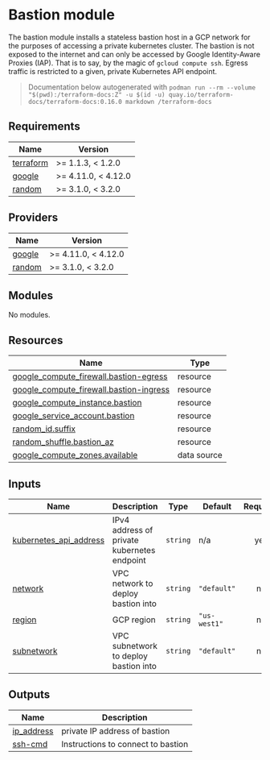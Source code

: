 # Bastion module

The bastion module installs a stateless bastion host in a GCP network for the
purposes of accessing a private kubernetes cluster. The bastion is not exposed
to the internet and can only be accessed by Google Identity-Aware Proxies
(IAP). That is to say, by the magic of `gcloud compute ssh`. Egress traffic is
restricted to a given, private Kubernetes API endpoint.

> Documentation below autogenerated with
> `podman run --rm --volume "$(pwd):/terraform-docs:Z" -u $(id -u) quay.io/terraform-docs/terraform-docs:0.16.0 markdown /terraform-docs`

## Requirements

| Name | Version |
|------|---------|
| <a name="requirement_terraform"></a> [terraform](#requirement\_terraform) | >= 1.1.3, < 1.2.0 |
| <a name="requirement_google"></a> [google](#requirement\_google) | >= 4.11.0, < 4.12.0 |
| <a name="requirement_random"></a> [random](#requirement\_random) | >= 3.1.0, < 3.2.0 |

## Providers

| Name | Version |
|------|---------|
| <a name="provider_google"></a> [google](#provider\_google) | >= 4.11.0, < 4.12.0 |
| <a name="provider_random"></a> [random](#provider\_random) | >= 3.1.0, < 3.2.0 |

## Modules

No modules.

## Resources

| Name | Type |
|------|------|
| [google_compute_firewall.bastion-egress](https://registry.terraform.io/providers/hashicorp/google/latest/docs/resources/compute_firewall) | resource |
| [google_compute_firewall.bastion-ingress](https://registry.terraform.io/providers/hashicorp/google/latest/docs/resources/compute_firewall) | resource |
| [google_compute_instance.bastion](https://registry.terraform.io/providers/hashicorp/google/latest/docs/resources/compute_instance) | resource |
| [google_service_account.bastion](https://registry.terraform.io/providers/hashicorp/google/latest/docs/resources/service_account) | resource |
| [random_id.suffix](https://registry.terraform.io/providers/hashicorp/random/latest/docs/resources/id) | resource |
| [random_shuffle.bastion_az](https://registry.terraform.io/providers/hashicorp/random/latest/docs/resources/shuffle) | resource |
| [google_compute_zones.available](https://registry.terraform.io/providers/hashicorp/google/latest/docs/data-sources/compute_zones) | data source |

## Inputs

| Name | Description | Type | Default | Required |
|------|-------------|------|---------|:--------:|
| <a name="input_kubernetes_api_address"></a> [kubernetes\_api\_address](#input\_kubernetes\_api\_address) | IPv4 address of private kubernetes endpoint | `string` | n/a | yes |
| <a name="input_network"></a> [network](#input\_network) | VPC network to deploy bastion into | `string` | `"default"` | no |
| <a name="input_region"></a> [region](#input\_region) | GCP region | `string` | `"us-west1"` | no |
| <a name="input_subnetwork"></a> [subnetwork](#input\_subnetwork) | VPC subnetwork to deploy bastion into | `string` | `"default"` | no |

## Outputs

| Name | Description |
|------|-------------|
| <a name="output_ip_address"></a> [ip\_address](#output\_ip\_address) | private IP address of bastion |
| <a name="output_ssh-cmd"></a> [ssh-cmd](#output\_ssh-cmd) | Instructions to connect to bastion |
